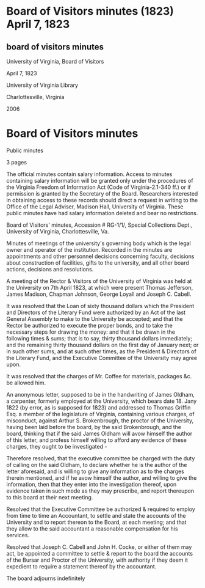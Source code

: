 Board of Visitors minutes (1823) April 7, 1823
==============================================

board of visitors minutes
-------------------------

University of Virginia, Board of Visitors

April 7, 1823

University of Virginia Library

Charlottesville, Virginia

2006

Board of Visitors minutes
=========================

Public minutes

3 pages

The official minutes contain salary information. Access to minutes containing salary information will be granted only under the procedures of the Virginia Freedom of Information Act (Code of Virginia-2.1-340 ff.) or if permission is granted by the Secretary of the Board. Researchers interested in obtaining access to these records should direct a request in writing to the Office of the Legal Adviser, Madison Hall, University of Virginia. These public minutes have had salary information deleted and bear no restrictions.

Board of Visitors' minutes, Accession # RG-1/1/, Special Collections Dept., University of Virginia, Charlottesville, Va.

Minutes of meetings of the university's governing body which is the legal owner and operator of the institution. Recorded in the minutes are appointments and other personnel decisions concerning faculty, decisions about construction of facilities, gifts to the university, and all other board actions, decisions and resolutions.

A meeting of the Rector & Visitors of the University of Virginia was held at the University on 7th April 1823, at which were present Thomas Jefferson, James Madison, Chapman Johnson, George Loyall and Joseph C. Cabell.

It was resolved that the Loan of sixty thousand dollars which the President and Directors of the Literary Fund were authorized by an Act of the last General Assembly to make to the University be accepted; and that the Rector be authorized to execute the proper bonds, and to take the necessary steps for drawing the money: and that it be drawn in the following times & sums; that is to say, thirty thousand dollars immediately; and the remaining thirty thousand dollars on the first day of January next; or in such other sums, and at such other times, as the President & Directors of the Literary Fund, and the Executive Committee of the University may agree upon.

It was resolved that the charges of Mr. Coffee for materials, packages &c. be allowed him.

An anonymous letter, supposed to be in the handwriting of James Oldham, a carpenter, formerly employed at the University, which bears date 18. Jany 1822 (by error, as is supposed for 1823) and addressed to Thomas Griffin Esq. a member of the legislature of Virginia, containing various charges, of misconduct, against Arthur S. Brokenbrough, the proctor of the University, having been laid before the board, by the said Brokenbrough, and the board, thinking that if the said James Oldham will avow himself the author of this letter, and profess himself willing to afford any evidence of these charges, they ought to be investigated -

Therefore resolved, that the executive committee be charged with the duty of calling on the said Oldham, to declare whether he is the author of the letter aforesaid, and is willing to give any information as to the charges therein mentioned, and if he avow himself the author, and willing to give the information, then that they enter into the investigation thereof, upon evidence taken in such mode as they may prescribe, and report thereupon to this board at their next meeting.

Resolved that the Executive Committee be authorized & required to employ from time to time an Accountant, to settle and state the accounts of the University and to report thereon to the Board, at each meeting; and that they allow to the said accountant a reasonable compensation for his services.

Resolved that Joseph C. Cabell and John H. Cocke, or either of them may act, be appointed a committee to settle & report to the board the accounts of the Bursar and Proctor of the University, with authority if they deem it expedient to require a statement thereof by the accountant.

The board adjourns indefinitely